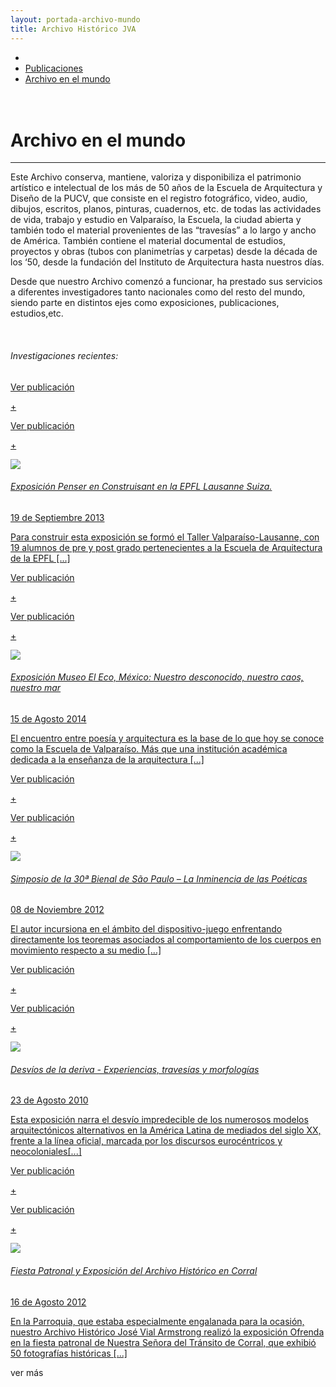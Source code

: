 ```yaml
---
layout: portada-archivo-mundo
title: Archivo Histórico JVA
---
```

<div class='fondo-blanco'>  
    <div class='contenedor-sin-relleno'>
        <div class='fila'>
            <div class='col-lg-12 oculto-xs'>
                <ul id='breadcrumb'>
                  <li><a href='/pags/home'><i class="icn icn-hogar-lig icn-md"></i></a></li>
                  <li><a href='/pags/portada_noticias'> Publicaciones </a></li>
                  <li><a href='/pags/portada_noticias'> Archivo en el mundo</a></li>
                </ul>
            </div>
        </div>
   	</div>
</div>
<div class='fondo-blanco'>
    <div class='wrap'>     
        <div class='fila'>
            <div class='col-lg-5 col-md-6 col-sm-12 col-xs-12'>
                <h1 class="entry-title especifico rojo-claro"><i class="icn icn-enlace-lig"></i> </br>Archivo en el mundo</h1>
                <hr>
                <p class='xs fina'> Este Archivo conserva, mantiene, valoriza y disponibiliza el patrimonio artístico e intelectual de los más de 50 años de la Escuela de Arquitectura y Diseño de la PUCV, que consiste en el registro fotográfico, video, audio, dibujos, escritos, planos, pinturas, cuadernos, etc. de todas las actividades de vida, trabajo y estudio en Valparaíso, la Escuela, la ciudad abierta y también todo el material provenientes de las “travesías” a lo largo y ancho de América. También contiene el material documental de estudios, proyectos y obras (tubos con planimetrías y carpetas) desde la década de los ‘50, desde la fundación del Instituto de Arquitectura hasta nuestros días.</p> <p class='xs fina'>Desde que nuestro Archivo comenzó a funcionar, ha prestado sus servicios a diferentes investigadores tanto nacionales como del resto del mundo, siendo parte en distintos ejes como exposiciones, publicaciones, estudios,etc. </p>
                </br>
                <h6 class='gris-oscuro'>Investigaciones recientes:</h6>
            </div>
        </div>
        <div class='fila'>
            <div class='col-lg-4 col-md-4 col-sm-6 col-xs-12'>
                <div class='noticia-chica'>
                  <a href='/pags/vista-edicion/index.html' class='bloque-enlace portada categoria-especifica'>
                    <p class='seguir-leyendo'>Ver publicación</p><p class='seguir-leyendo ver-mas'>+</p>
                    <div class='seguir-leyendo-cuadro'>
                      <p class='seguir-leyendo'>Ver publicación</p><p class='seguir-leyendo ver-mas'>+</p>
                    </div>
                    <div class='prev-imagen sm'>
                      <img class='ancho-maximo' src='{{ site.baseurl }}/img/img-archivo/lausanne6.jpg'>
                    </div>
                    <h6>Exposición Penser en Construisant en la EPFL Lausanne Suiza.</h6>
                    <aside class='entry-details'>19 de Septiembre 2013</aside>
                    <p class='extracto-descriptivo'>Para construir esta exposición se formó el Taller Valparaíso-Lausanne, con 19 alumnos de pre y post grado pertenecientes a la Escuela de Arquitectura de la EPFL [...]</p>  
                  </a>
                </div>
            </div>
            <div class='col-lg-4 col-md-4 col-sm-6 col-xs-12'>
                <div class='noticia-chica'>
                    <a href='/pags/vista-edicion/index.html' class='bloque-enlace portada categoria-especifica'>
                      <p class='seguir-leyendo'>Ver publicación</p><p class='seguir-leyendo ver-mas'>+</p>
                      <div class='seguir-leyendo-cuadro'>
                        <p class='seguir-leyendo'>Ver publicación</p><p class='seguir-leyendo ver-mas'>+</p>
                      </div>
                      <div class='prev-imagen sm'>
                        <img class='ancho-maximo' src='{{ site.baseurl }}/img/img-archivo/CAP-tit-73-Phalène-de-los-Proyectos-de-Título-18.jpg'>
                      </div>
                      <h6>Exposición Museo El Eco, México: Nuestro desconocido, nuestro caos, nuestro mar</h6>
                      <aside class='entry-details'>15 de Agosto 2014</aside>
                      <p class='extracto-descriptivo'>El encuentro entre poesía y arquitectura es la base de lo que hoy se conoce como la Escuela de Valparaíso. Más que una institución académica dedicada a la enseñanza de la arquitectura [...]</p> 
                    </a>
                </div>
            </div>
            <div class='col-lg-4 col-md-4 col-sm-6 col-xs-12'>
                <div class='noticia-chica'>
                    <a href='/pags/vista-edicion/index.html' class='bloque-enlace portada categoria-especifica'>
                      <p class='seguir-leyendo'>Ver publicación</p><p class='seguir-leyendo ver-mas'>+</p>
                      <div class='seguir-leyendo-cuadro'>
                        <p class='seguir-leyendo'>Ver publicación</p><p class='seguir-leyendo ver-mas'>+</p>
                      </div>
                      <div class='prev-imagen sm'>
                        <img class='ancho-maximo' src='{{ site.baseurl }}/img/img-archivo/simposio-bienal.jpg'>
                      </div>
                      <h6>Simposio de la 30ª Bienal de São Paulo – La Inminencia de las Poéticas</h6>
                      <aside class='entry-details'>08 de Noviembre 2012</aside>
                      <p class='extracto-descriptivo'>El autor incursiona en el ámbito del dispositivo-juego enfrentando directamente los teoremas asociados al comportamiento de los cuerpos en movimiento respecto a su medio [...]</p>
                    </a>
                </div><!-- fin noticia-chica -->
            </div><!-- fin columnas -->
        </div><!-- fin fila -->
        <div class='fila'>
            <div class='col-lg-4 col-md-4 col-sm-6 col-xs-12'>
               	<div class='noticia-chica'>
                    <a href='/pags/vista-edicion/index.html' class='bloque-enlace portada categoria-especifica'>
                      <p class='seguir-leyendo'>Ver publicación</p><p class='seguir-leyendo ver-mas'>+</p>
                      <div class='seguir-leyendo-cuadro'>
                        <p class='seguir-leyendo'>Ver publicación</p><p class='seguir-leyendo ver-mas'>+</p>
                      </div>
                      <div class='prev-imagen sm'>
                        <img class='ancho-maximo' src='{{ site.baseurl }}/img/img-archivo/desvios_2.jpg'>
                      </div>
                      <h6>Desvíos de la deriva - Experiencias, travesías y morfologías </h6>
                      <aside class='entry-details'>23 de Agosto 2010</aside>
                      <p class='extracto-descriptivo'>Esta exposición narra el desvío impredecible de los numerosos modelos arquitectónicos alternativos en la América Latina de mediados del siglo XX, frente a la línea oficial, marcada por los discursos eurocéntricos y neocoloniales[...]</p>  
                    </a>
                </div><!-- fin noticia-chica -->
            </div><!-- fin columnas -->
            <div class='col-lg-4 col-md-4 col-sm-6 col-xs-12'>
                <div class='noticia-chica'>
                    <a href='/pags/vista-edicion/index.html' class='bloque-enlace portada categoria-especifica'>
                      <p class='seguir-leyendo'>Ver publicación</p><p class='seguir-leyendo ver-mas'>+</p>
                      <div class='seguir-leyendo-cuadro'>
                        <p class='seguir-leyendo'>Ver publicación</p><p class='seguir-leyendo ver-mas'>+</p>
                      </div>
                      <div class='prev-imagen sm'>
                        <img class='ancho-maximo' src='{{ site.baseurl }}/img/img-archivo/expo-corral.jpg'>
                      </div>
                      <h6>Fiesta Patronal y Exposición del Archivo Histórico en Corral</h6>
                      <aside class='entry-details'>16 de Agosto 2012</aside>
                      <p class='extracto-descriptivo'>En la Parroquia, que estaba especialmente engalanada para la ocasión, nuestro Archivo Histórico José Vial Armstrong realizó la exposición Ofrenda en la fiesta patronal de Nuestra Señora del Tránsito de Corral, que exhibió 50 fotografías históricas [...]</p> 
                    </a>
                </div><!-- fin noticia-chica -->
            </div><!-- fin columnas -->
        </div><!-- fin fila -->
        <div class='centrado extendido'>
            <a class='btn btn-md btn-transparente-negro cargar-mas'>ver más</a>
        </div>
    </div><!-- fin wrap -->
</div><!-- fin fondo-blanco -->